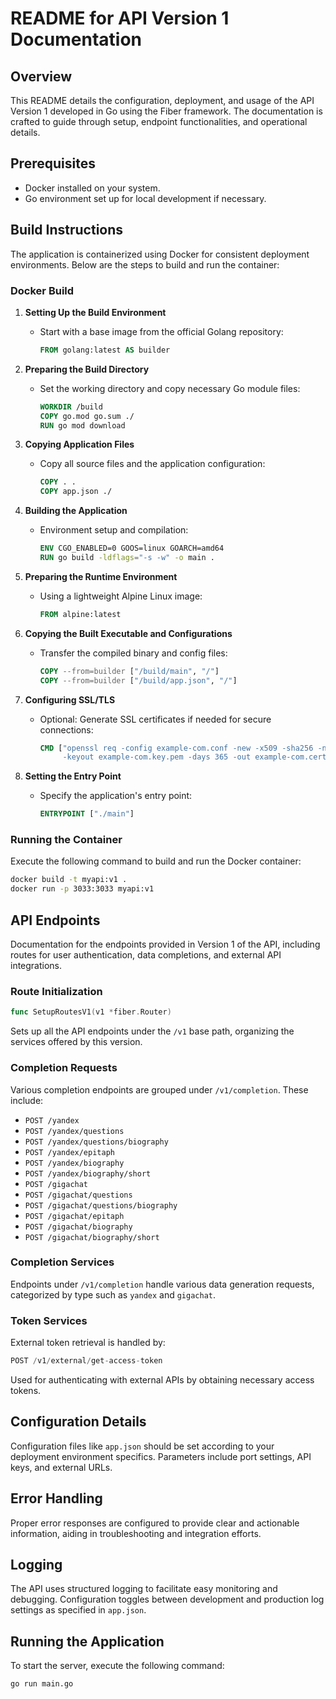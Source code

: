 # README for API Version 1 Documentation

## Overview
This README details the configuration, deployment, and usage of the API Version 1 developed in Go using the Fiber framework. The documentation is crafted to guide through setup, endpoint functionalities, and operational details.

## Prerequisites
- Docker installed on your system.
- Go environment set up for local development if necessary.

## Build Instructions
The application is containerized using Docker for consistent deployment environments. Below are the steps to build and run the container:

### Docker Build
1. **Setting Up the Build Environment**
   - Start with a base image from the official Golang repository:
     ```dockerfile
     FROM golang:latest AS builder
     ```

2. **Preparing the Build Directory**
   - Set the working directory and copy necessary Go module files:
     ```dockerfile
     WORKDIR /build
     COPY go.mod go.sum ./
     RUN go mod download
     ```

3. **Copying Application Files**
   - Copy all source files and the application configuration:
     ```dockerfile
     COPY . .
     COPY app.json ./
     ```

4. **Building the Application**
   - Environment setup and compilation:
     ```dockerfile
     ENV CGO_ENABLED=0 GOOS=linux GOARCH=amd64
     RUN go build -ldflags="-s -w" -o main .
     ```

5. **Preparing the Runtime Environment**
   - Using a lightweight Alpine Linux image:
     ```dockerfile
     FROM alpine:latest
     ```

6. **Copying the Built Executable and Configurations**
   - Transfer the compiled binary and config files:
     ```dockerfile
     COPY --from=builder ["/build/main", "/"]
     COPY --from=builder ["/build/app.json", "/"]
     ```

7. **Configuring SSL/TLS**
   - Optional: Generate SSL certificates if needed for secure connections:
     ```dockerfile
     CMD ["openssl req -config example-com.conf -new -x509 -sha256 -newkey rsa:2048 -nodes \
          -keyout example-com.key.pem -days 365 -out example-com.cert.pem"]
     ```

8. **Setting the Entry Point**
   - Specify the application's entry point:
     ```dockerfile
     ENTRYPOINT ["./main"]
     ```

### Running the Container
Execute the following command to build and run the Docker container:
```bash
docker build -t myapi:v1 .
docker run -p 3033:3033 myapi:v1
```

## API Endpoints
Documentation for the endpoints provided in Version 1 of the API, including routes for user authentication, data completions, and external API integrations.

### Route Initialization
```go
func SetupRoutesV1(v1 *fiber.Router)
```
Sets up all the API endpoints under the `/v1` base path, organizing the services offered by this version.

### Completion Requests
Various completion endpoints are grouped under `/v1/completion`. These include:
- `POST /yandex`
- `POST /yandex/questions`
- `POST /yandex/questions/biography`
- `POST /yandex/epitaph`
- `POST /yandex/biography`
- `POST /yandex/biography/short`
- `POST /gigachat`
- `POST /gigachat/questions`
- `POST /gigachat/questions/biography`
- `POST /gigachat/epitaph`
- `POST /gigachat/biography`
- `POST /gigachat/biography/short`

### Completion Services
Endpoints under `/v1/completion` handle various data generation requests, categorized by type such as `yandex` and `gigachat`.

### Token Services
External token retrieval is handled by:
```go
POST /v1/external/get-access-token
```
Used for authenticating with external APIs by obtaining necessary access tokens.

## Configuration Details
Configuration files like `app.json` should be set according to your deployment environment specifics. Parameters include port settings, API keys, and external URLs.

## Error Handling
Proper error responses are configured to provide clear and actionable information, aiding in troubleshooting and integration efforts.

## Logging
The API uses structured logging to facilitate easy monitoring and debugging. Configuration toggles between development and production log settings as specified in `app.json`.

## Running the Application
To start the server, execute the following command:
```bash
go run main.go
```

